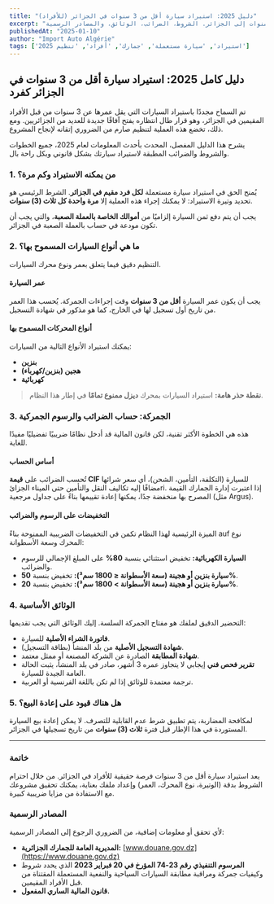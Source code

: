 ```yaml
---
title: "دليل 2025: استيراد سيارة أقل من 3 سنوات في الجزائر (للأفراد)"
excerpt: "الدليل الكامل والمحدث للأفراد المقيمين الراغبين في استيراد سيارة أقل من 3 سنوات إلى الجزائر. الشروط، الضرائب، الوثائق، والمصادر الرسمية."
publishedAt: "2025-01-10"
author: "Import Auto Algérie"
tags: ['استيراد', 'سيارة مستعملة', 'جمارك', 'أفراد', 'تنظيم 2025']
---
```


## دليل كامل 2025: استيراد سيارة أقل من 3 سنوات في الجزائر كفرد

تم السماح مجددًا باستيراد السيارات التي يقل عمرها عن 3 سنوات من قبل الأفراد المقيمين في الجزائر، وهو قرار طال انتظاره يفتح آفاقًا جديدة للعديد من الجزائريين. ومع ذلك، تخضع هذه العملية لتنظيم صارم من الضروري إتقانه لإنجاح المشروع.

يشرح هذا الدليل المفصل، المحدث بأحدث المعلومات لعام 2025، جميع الخطوات والشروط والضرائب المطبقة لاستيراد سيارتك بشكل قانوني وبكل راحة بال.

### 1. من يمكنه الاستيراد وكم مرة؟

يُمنح الحق في استيراد سيارة مستعملة **لكل فرد مقيم في الجزائر**. الشرط الرئيسي هو تحديد وتيرة الاستيراد: لا يمكنك إجراء هذه العملية إلا **مرة واحدة كل ثلاث (3) سنوات**.

يجب أن يتم دفع ثمن السيارة إلزاميًا من **أموالك الخاصة بالعملة الصعبة**، والتي يجب أن تكون مودعة في حساب بالعملة الصعبة في الجزائر.

### 2. ما هي أنواع السيارات المسموح بها؟

التنظيم دقيق فيما يتعلق بعمر ونوع محرك السيارات.

#### عمر السيارة
يجب أن يكون عمر السيارة **أقل من 3 سنوات** وقت إجراءات الجمركة. يُحسب هذا العمر من تاريخ أول تسجيل لها في الخارج، كما هو مذكور في شهادة التسجيل.

#### أنواع المحركات المسموح بها
يمكنك استيراد الأنواع التالية من السيارات:
-   **بنزين**
-   **هجين (بنزين/كهرباء)**
-   **كهربائية**

> **نقطة حذر هامة:** استيراد السيارات بمحرك **ديزل ممنوع تمامًا** في إطار هذا النظام.

### 3. الجمركة: حساب الضرائب والرسوم الجمركية

هذه هي الخطوة الأكثر تقنية، لكن قانون المالية قد أدخل نظامًا ضريبيًا تفضيليًا مفيدًا للغاية.

#### أساس الحساب
تُحسب الضرائب على **قيمة CIF** للسيارة (التكلفة، التأمين، الشحن)، أي سعر شرائها مضافًا إليه تكاليف النقل والتأمين حتى الميناء الجزائri. إذا اعتبرت إدارة الجمارك القيمة المصرح بها منخفضة جدًا، يمكنها إعادة تقييمها بناءً على جداول مرجعية (مثل Argus).

#### التخفيضات على الرسوم والضرائب
الميزة الرئيسية لهذا النظام تكمن في التخفيضات الضريبية الممنوحة بناءً auf نوع المحرك وسعة الأسطوانة:
-   **السيارة الكهربائية:** تخفيض استثنائي بنسبة **80%** على المبلغ الإجمالي للرسوم والضرائب.
-   **سيارة بنزين أو هجينة (سعة الأسطوانة ≤ 1800 سم³):** تخفيض بنسبة **50%**.
-   **سيارة بنزين أو هجينة (سعة الأسطوانة > 1800 سم³):** تخفيض بنسبة **20%**.

### 4. الوثائق الأساسية

التحضير الدقيق لملفك هو مفتاح الجمركة السلسة. إليك الوثائق التي يجب تقديمها:
-   **فاتورة الشراء الأصلية** للسيارة.
-   **شهادة التسجيل الأصلية** من بلد المنشأ (بطاقة التسجيل).
-   **شهادة المطابقة** الصادرة عن الشركة المصنعة أو ممثل معتمد.
-   **تقرير فحص فني** إيجابي لا يتجاوز عمره 3 أشهر، صادر في بلد المنشأ، يثبت الحالة العامة الجيدة للسيارة.
-   ترجمة معتمدة للوثائق إذا لم تكن باللغة الفرنسية أو العربية.

### 5. هل هناك قيود على إعادة البيع؟

لمكافحة المضاربة، يتم تطبيق شرط عدم القابلية للتصرف. لا يمكن إعادة بيع السيارة المستوردة في هذا الإطار قبل فترة **ثلاث (3) سنوات** من تاريخ تسجيلها في الجزائر.

---

### خاتمة

يعد استيراد سيارة أقل من 3 سنوات فرصة حقيقية للأفراد في الجزائر. من خلال احترام الشروط بدقة (الوتيرة، نوع المحرك، العمر) وإعداد ملفك بعناية، يمكنك تحقيق مشروعك مع الاستفادة من مزايا ضريبية كبيرة.

### المصادر الرسمية

لأي تحقق أو معلومات إضافية، من الضروري الرجوع إلى المصادر الرسمية:
-   **المديرية العامة للجمارك الجزائرية:** [www.douane.gov.dz](https://www.douane.gov.dz)
-   **المرسوم التنفيذي رقم 23-74 المؤرخ في 20 فبراير 2023** الذي يحدد شروط وكيفيات جمركة ومراقبة مطابقة السيارات السياحية والنفعية المستعملة المقتناة من قبل الأفراد المقيمين.
-   **قانون المالية الساري المفعول.**

